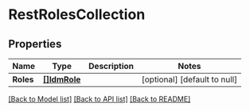 # RestRolesCollection

## Properties
Name | Type | Description | Notes
------------ | ------------- | ------------- | -------------
**Roles** | [**[]IdmRole**](idmRole.md) |  | [optional] [default to null]

[[Back to Model list]](../../README.md#documentation-for-models) [[Back to API list]](../../README.md#documentation-for-api-endpoints) [[Back to README]](../../README.md)


